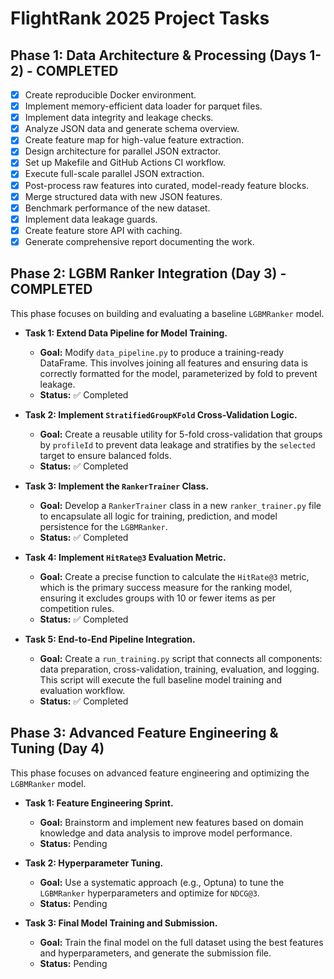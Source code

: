 # FlightRank 2025 Project Tasks

## Phase 1: Data Architecture & Processing (Days 1-2) - COMPLETED

- [x] Create reproducible Docker environment.
- [x] Implement memory-efficient data loader for parquet files.
- [x] Implement data integrity and leakage checks.
- [x] Analyze JSON data and generate schema overview.
- [x] Create feature map for high-value feature extraction.
- [x] Design architecture for parallel JSON extractor.
- [x] Set up Makefile and GitHub Actions CI workflow.
- [x] Execute full-scale parallel JSON extraction.
- [x] Post-process raw features into curated, model-ready feature blocks.
- [x] Merge structured data with new JSON features.
- [x] Benchmark performance of the new dataset.
- [x] Implement data leakage guards.
- [x] Create feature store API with caching.
- [x] Generate comprehensive report documenting the work.

## Phase 2: LGBM Ranker Integration (Day 3) - COMPLETED

This phase focuses on building and evaluating a baseline `LGBMRanker` model.

- **Task 1: Extend Data Pipeline for Model Training.**
  - **Goal:** Modify `data_pipeline.py` to produce a training-ready DataFrame. This involves joining all features and ensuring data is correctly formatted for the model, parameterized by fold to prevent leakage.
  - **Status:** ✅ Completed

- **Task 2: Implement `StratifiedGroupKFold` Cross-Validation Logic.**
  - **Goal:** Create a reusable utility for 5-fold cross-validation that groups by `profileId` to prevent data leakage and stratifies by the `selected` target to ensure balanced folds.
  - **Status:** ✅ Completed

- **Task 3: Implement the `RankerTrainer` Class.**
  - **Goal:** Develop a `RankerTrainer` class in a new `ranker_trainer.py` file to encapsulate all logic for training, prediction, and model persistence for the `LGBMRanker`.
  - **Status:** ✅ Completed

- **Task 4: Implement `HitRate@3` Evaluation Metric.**
  - **Goal:** Create a precise function to calculate the `HitRate@3` metric, which is the primary success measure for the ranking model, ensuring it excludes groups with 10 or fewer items as per competition rules.
  - **Status:** ✅ Completed

- **Task 5: End-to-End Pipeline Integration.**
  - **Goal:** Create a `run_training.py` script that connects all components: data preparation, cross-validation, training, evaluation, and logging. This script will execute the full baseline model training and evaluation workflow.
  - **Status:** ✅ Completed

## Phase 3: Advanced Feature Engineering & Tuning (Day 4)

This phase focuses on advanced feature engineering and optimizing the `LGBMRanker` model.

- **Task 1: Feature Engineering Sprint.**
  - **Goal:** Brainstorm and implement new features based on domain knowledge and data analysis to improve model performance.
  - **Status:** Pending

- **Task 2: Hyperparameter Tuning.**
  - **Goal:** Use a systematic approach (e.g., Optuna) to tune the `LGBMRanker` hyperparameters and optimize for `NDCG@3`.
  - **Status:** Pending

- **Task 3: Final Model Training and Submission.**
  - **Goal:** Train the final model on the full dataset using the best features and hyperparameters, and generate the submission file.
  - **Status:** Pending
